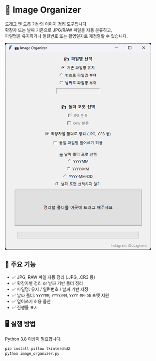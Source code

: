# 📂 Image Organizer

드래그 앤 드롭 기반의 이미지 정리 도구입니다.  
확장자 또는 날짜 기준으로 JPG/RAW 파일을 자동 분류하고,  
파일명을 유지하거나 일련번호 또는 촬영일자로 재정렬할 수 있습니다.

![UI](https://github.com/duaghwns/image_organizer/blob/main/image_organizer.png)

## 🔧 주요 기능

- ✅ JPG, RAW 파일 자동 정리 (.JPG, .CR3 등)
- ✅ 확장자별 정리 or 날짜 기반 폴더 정리
- ✅ 파일명: 유지 / 일련번호 / 날짜 기반 지정
- ✅ 날짜 폴더: `YYYYMM`, `YYYY/MM`, `YYYY-MM-DD` 포맷 지원
- ✅ 덮어쓰기 허용 옵션
- ✅ 진행률 표시

## 🖥️ 실행 방법

Python 3.8 이상이 필요합니다.

```bash
pip install pillow tkinterdnd2
python image_organizer.py
